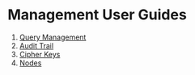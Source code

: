 # Management User Guides

1. [Query Management](query-management.md)
2. [Audit Trail](audit-trail.md)
3. [Cipher Keys](cipher-keys.md)
4. [Nodes](nodes.md)